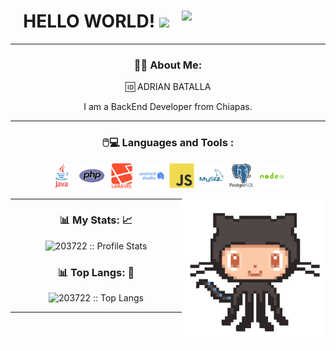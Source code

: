 <div id="header" align="center">
  <img align='right' src="https://media.giphy.com/media/M9gbBd9nbDrOTu1Mqx/giphy.gif" width="230">
  <h1>
    HELLO WORLD!
    <img <img src="https://media.giphy.com/media/VgCDAzcKvsR6OM0uWg/giphy.gif" width="50">
  </h1>
</div>
<div align="center">
  
---
### :technologist: About Me:
:id: ADRIAN BATALLA
  
I am a BackEnd Developer from Chiapas.

---
### :computer_mouse::computer: Languages and Tools :
  <img src="https://github.com/devicons/devicon/blob/master/icons/java/java-original-wordmark.svg" title="Java" alt="Java" width="40" height="40"/>&nbsp;
  <img src="https://github.com/devicons/devicon/blob/master/icons/php/php-original.svg" title="PHP" alt="PHP" width="40" height="40"/>&nbsp;
  <img src="https://github.com/devicons/devicon/blob/master/icons/laravel/laravel-plain-wordmark.svg"  title="Laravel" alt="Laravel" width="40" height="40"/>&nbsp;
  <img src="https://github.com/devicons/devicon/blob/master/icons/androidstudio/androidstudio-plain-wordmark.svg" title="Android" alt="Android" width="40" height="40"/>&nbsp;
  <img src="https://github.com/devicons/devicon/blob/master/icons/javascript/javascript-original.svg" title="JavaScript" alt="JavaScript" width="40" height="40"/>&nbsp;
  <img src="https://github.com/devicons/devicon/blob/master/icons/mysql/mysql-plain-wordmark.svg" title="Mysql" alt="Mysql" width="40" height="40"/>&nbsp;
  <img src="https://github.com/devicons/devicon/blob/master/icons/postgresql/postgresql-original-wordmark.svg" title="Post"  alt="Post" width="40" height="40"/>&nbsp;
  <img src="https://github.com/devicons/devicon/blob/master/icons/nodejs/nodejs-plain-wordmark.svg" title="NodeJS" alt="NodeJS" width="40" height="40"/>&nbsp;

<img align='right' src="https://raw.githubusercontent.com/iCharlesZ/FigureBed/master/img/octocat.gif" width="230">
  
---

### :bar_chart: My Stats: :chart_with_upwards_trend:
<p align="center"><img src="https://github-readme-stats.vercel.app/api?username=203722&show_icons=true&theme=synthwave" alt="203722 :: Profile Stats" /></p>
  
### :bar_chart: Top Langs: :tongue:
<p align="center"><img src="https://github-readme-stats.vercel.app/api/top-langs/?username=203722&langs_count=10&theme=tokyonight&layout=compact" alt="203722 :: Top Langs" /></p>

---

</div>
